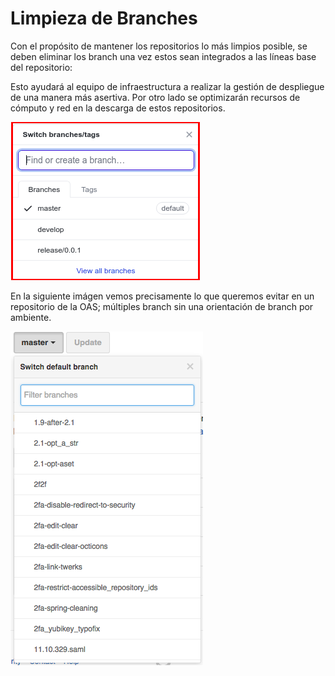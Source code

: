 # Limpieza de Branches

Con el propósito de mantener los repositorios lo más limpios posible, se deben eliminar los branch una vez estos sean integrados a las líneas base del repositorio:

Esto ayudará al equipo de infraestructura a realizar la gestión de despliegue de una manera más asertiva. Por otro lado se optimizarán recursos de cómputo y red en la descarga de estos repositorios.

![Limpieza de Branch](/repositorios_institucionales/img/limpieza_branch.png)


En la siguiente imágen vemos precisamente lo que queremos evitar en un repositorio de la OAS; múltiples branch sin una orientación de branch por ambiente.

![Repositorio sin Limpieza de Branch](/repositorios_institucionales/img/sin_limpieza_branch.png)
